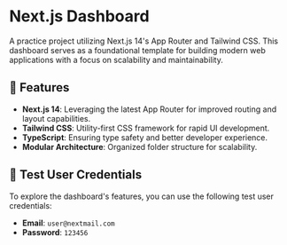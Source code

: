 # Next.js Dashboard

A practice project utilizing Next.js 14's App Router and Tailwind CSS. This dashboard serves as a foundational template for building modern web applications with a focus on scalability and maintainability.

## 🚀 Features

- **Next.js 14**: Leveraging the latest App Router for improved routing and layout capabilities.
- **Tailwind CSS**: Utility-first CSS framework for rapid UI development.
- **TypeScript**: Ensuring type safety and better developer experience.
- **Modular Architecture**: Organized folder structure for scalability.

## 🧪 Test User Credentials

To explore the dashboard's features, you can use the following test user credentials:

- **Email**: `user@nextmail.com`
- **Password**: `123456`
